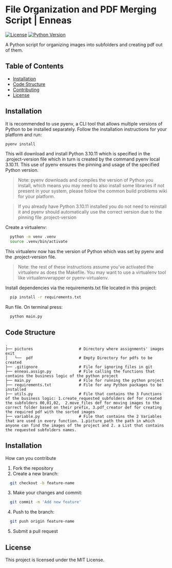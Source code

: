 # File Organization and PDF Merging Script | Enneas

[![License](https://img.shields.io/badge/License-MIT-blue.svg)](LICENSE)
[![Python Version](https://img.shields.io/badge/Python-3.6%2B-blue.svg)](https://www.python.org/downloads/)

A Python script for organizing images into subfolders and creating pdf out of them.
## Table of Contents

- [Installation](#installation)
- [Code Structure](#usage)
- [Contributing](#contributing)
- [License](#license)

## Installation

It is recommended to use pyenv, a CLI tool that allows multiple versions of Python to be installed separately. Follow the installation instructions for your platform and run:
```bash
pyenv install
```

This will download and install Python 3.10.11 which is specified in the .project-version file which in turn is created by the command pyenv local 3.10.11. This use of pyenv ensures the pinning and usage of the specified Python version.

>Note: pyenv downloads and compiles the version of Python you install, which means you may need to also install some libraries if not present in your system, please follow the common build problems wiki for your platform.

>If you already have Python 3.10.11 installed you do not need to reinstall it and pyenv should automatically use the correct version due to the pinning file .project-version


Create a virtualenv:


```bash
  python -m venv .venv
  source .venv/bin/activate
```

This virtualenv now has the version of Python which was set by pyenv and the .project-version file.

>Note: the rest of these instructions assume you've activated the virtualenv as does the Makefile. You may want to use a virtualenv tool like virtualenvwrapper or pyenv-virtualenv.

Install dependencies via the requirements.txt file located in this project:

```bash
  pip install -r requirements.txt
```

Run file. 
On terminal press:
```bash
  python main.py
```

## Code Structure
```
.
├── pictures                    # Directory where assignments' images exit
│   └──  pdf                    # Empty Directory for pdfs to be created
├── .gitignore                  # File for ignoring files in git
├── enneas.assign.py            # File calling the functions that contains the business logic of the python project 
├── main.py                     # File for running the python project
├── requirements.txt            # File for any Python packages to be installed
├── utils.py                    # File that contains the 3 Functions of the business logic: 1.create_requested_subfolders def for created the subfolders 00,01,02,  2.move_files def for moving images to the correct folder based on their prefix, 3.pdf_creator def for creating the required pdf with the sorted images
├── variable.py                 # File that contains the 2 Variables that are used in every function. 1.picture_path the path in which anyone can find the images of the project and 2. a List that contains the requested subfolders names.
```

## Installation

How can you contribute
1. Fork the repository
2. Create a new branch:
```bash
  git checkout -b feature-name
```
3. Make your changes and commit:
```bash
  git commit -m 'Add new feature'
```
4. Push to the branch:
```bash
  git push origin feature-name
```
5. Submit a pull request

## License
This project is licensed under the MIT License.
